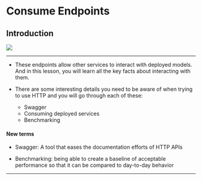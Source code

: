 # Consume Endpoints

## Introduction 

![](screen1.png)	

---

* These endpoints allow other services to interact with deployed models. And in this lesson, you will learn all the key facts about interacting with them.

* There are some interesting details you need to be aware of when trying to use HTTP and you will go through each of these:

	* Swagger
	* Consuming deployed services
	* Benchmarking

#### New terms

* Swagger: A tool that eases the documentation efforts of HTTP APIs

* Benchmarking: being able to create a baseline of acceptable performance so that it can be compared to day-to-day behavior


---

